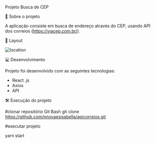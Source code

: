 
Projeto Busca de CEP 

🚀 Sobre o projeto

A aplicação consiste em busca de endereço através do CEP, usando API dos correios (https://viacep.com.br/).

🔖 Layout

![location](https://user-images.githubusercontent.com/45005522/116798256-28d08c00-aac4-11eb-9f9c-99d6c64c5855.jpg)


💻 Desenvolvimento

Projeto foi desenvolvido com as seguintes tecnologias:

- React .js 
- Axios 
- API 

🛠️ Execução do projeto

#clonar repositório Git Bash git clone https://github.com/nnovaesisabella/apicorreios.git

#executar projeto

yarn start 
